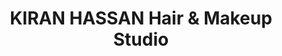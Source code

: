 ---
title: "KIRAN HASSAN Hair & Makeup Studio"
url: /karachi/kiran-hassan-hair-und-makeup-studio/
shop: Friseur
---